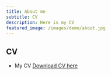 ```yaml
---
title: About me
subtitle: CV
description: Here is my CV
featured_image: /images/demo/about.jpg
---
```


## CV

* My CV [Download CV here](https://github.com/Lilyliu8262/Lily-s-Website/blob/main/Papers/CV.pdf)
